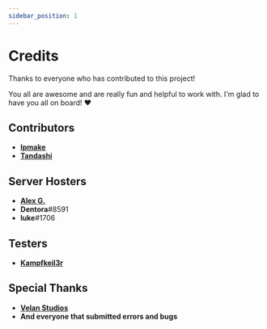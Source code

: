 ```yaml
---
sidebar_position: 1
---
```


# Credits

Thanks to everyone who has contributed to this project!

You all are awesome and are really fun and helpful to work with. I'm glad to have you all on board! :heart:

## Contributors

- [**Ipmake**](https://github.com/ipmake)
- [**Tandashi**](https://github.com/Tandashi)

## Server Hosters

- [**Alex G.**](https://hosmatic.com)
- **Dentora**#8591
- **luke**#1706

## Testers

- [**Kampfkeil3r**](https://github.com/Kampfkeil3r)

## Special Thanks

- [**Velan Studios**](https://www.velanstudios.com/)
- **And everyone that submitted errors and bugs**
